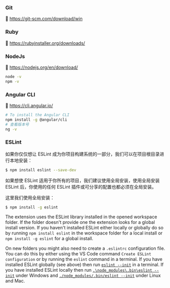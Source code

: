 ### Git

:link: https://git-scm.com/download/win

### Ruby

:link: https://rubyinstaller.org/downloads/

### NodeJs

:link: https://nodejs.org/en/download/

```bash
node -v
npm -v
```

### Angular CLI

:link: https://cli.angular.io/

```bash
# To install the Angular CLI
npm install -g @angular/cli
# 查看版本号
ng -v
```

### ESLint

如果你仅仅想让 ESLint 成为你项目构建系统的一部分，我们可以在项目根目录进行本地安装：

```bash
$ npm install eslint --save-dev
```

如果想使 ESLint 适用于你所有的项目，我们建议使用全局安装，使用全局安装 ESLint 后，你使用的任何 ESLint 插件或可分享的配置也都必须在全局安装。

这里我们使用全局安装：

```bash
$ npm install -g eslint
```

The extension uses the ESLint library installed in the opened workspace folder. If the folder doesn't provide one the extension looks for a global install version. If you haven't installed ESLint either locally or globally do so by running `npm install eslint` in the workspace folder for a local install or `npm install -g eslint` for a global install.

On new folders you might also need to create a `.eslintrc` configuration file. You can do this by either using the VS Code command `Create ESLint configuration` or by running the `eslint` command in a terminal. If you have installed ESLint globally (see above) then run [`eslint --init`](http://eslint.org/docs/user-guide/command-line-interface) in a terminal. If you have installed ESLint locally then run [`.\node_modules\.bin\eslint --init`](http://eslint.org/docs/user-guide/command-line-interface) under Windows and [`./node_modules/.bin/eslint --init`](http://eslint.org/docs/user-guide/command-line-interface) under Linux and Mac.

